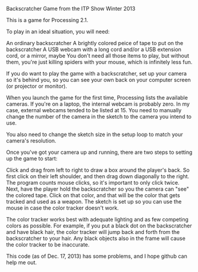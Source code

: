 Backscratcher Game from the ITP Show Winter 2013

This is a game for Processing 2.1.

To play in an ideal situation, you will need:

An ordinary backscratcher
A brightly colored peice of tape to put on the backscratcher
A USB webcam with a long cord and/or a USB extension cord, or a mirror, maybe
You don't need all those items to play, but without them, you're just killing spiders with your mouse, which is infinitely less fun.

If you do want to play the game with a backscratcher, set up your camera so it's behind you, so you can see your own back on your computer screen (or projector or monitor).

When you launch the game for the first time, Processing lists the available cameras. If you're on a laptop, the internal webcam is probably zero. In my case, external webcams tended to be listed at 15. You need to manually change the number of the camera in the sketch to the camera you intend to use.

You also need to change the sketch size in the setup loop to match your camera's resolution.

Once you've got your camera up and running, there are two steps to setting up the game to start:

Click and drag from left to right to draw a box around the player's back. So first click on their left shoulder, and then drag down diagonally to the right. The program counts mouse clicks, so it's important to only click twice.
Next, have the player hold the backscratcher so you the camera can "see" the colored tape. Click on that color, and that will be the color that gets tracked and used as a weapon.
The sketch is set up so you can use the mouse in case the color tracker doesn't work.

The color tracker works best with adequate lighting and as few competing colors as possible. For example, if you put a black dot on the backscratcher and have black hair, the color tracker will jump back and forth from the backscratcher to your hair. Any black objects also in the frame will cause the color tracker to be inaccurate.

This code (as of Dec. 17, 2013) has some problems, and I hope github can help me out.
